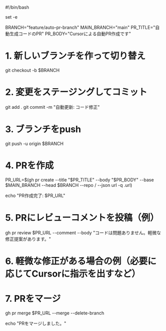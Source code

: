 #!/bin/bash

set -e

BRANCH="feature/auto-pr-branch"
MAIN_BRANCH="main"
PR_TITLE="自動生成コードのPR"
PR_BODY="Cursorによる自動PR作成です"

# 1. 新しいブランチを作って切り替え
git checkout -b $BRANCH

# 2. 変更をステージングしてコミット
git add .
git commit -m "自動更新: コード修正"

# 3. ブランチをpush
git push -u origin $BRANCH

# 4. PRを作成
PR_URL=$(gh pr create --title "$PR_TITLE" --body "$PR_BODY" --base $MAIN_BRANCH --head $BRANCH --repo <owner>/<repo> --json url -q .url)

echo "PR作成完了: $PR_URL"

# 5. PRにレビューコメントを投稿（例）
gh pr review $PR_URL --comment --body "コードは問題ありません。軽微な修正提案があります。"

# 6. 軽微な修正がある場合の例（必要に応じてCursorに指示を出すなど）

# 7. PRをマージ
gh pr merge $PR_URL --merge --delete-branch

echo "PRをマージしました。"
